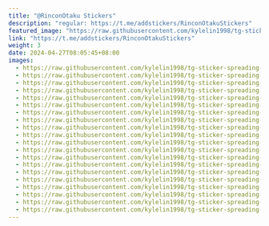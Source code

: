 ```yaml
---
title: "@RinconOtaku Stickers"
description: "regular: https://t.me/addstickers/RinconOtakuStickers"
featured_image: "https://raw.githubusercontent.com/kylelin1998/tg-sticker-spreading-worldwide-images/main/img/1ea6a6c2-ce3b-4bea-9c3d-7e62334f4590.jpg"
link: "https://t.me/addstickers/RinconOtakuStickers"
weight: 3
date: 2024-04-27T08:05:45+08:00
images:
  - https://raw.githubusercontent.com/kylelin1998/tg-sticker-spreading-worldwide-images/main/img/1ea6a6c2-ce3b-4bea-9c3d-7e62334f4590.jpg
  - https://raw.githubusercontent.com/kylelin1998/tg-sticker-spreading-worldwide-images/main/img/b59e982f-18aa-408e-9caf-5f0a8071459c.jpg
  - https://raw.githubusercontent.com/kylelin1998/tg-sticker-spreading-worldwide-images/main/img/9b1e4d2d-54dd-4476-86d9-0855f6e3d77b.jpg
  - https://raw.githubusercontent.com/kylelin1998/tg-sticker-spreading-worldwide-images/main/img/2dd7a3c4-e196-49f7-ae6e-5192fb77d017.jpg
  - https://raw.githubusercontent.com/kylelin1998/tg-sticker-spreading-worldwide-images/main/img/21f9b87a-b73a-4892-a28e-a60856360dcb.jpg
  - https://raw.githubusercontent.com/kylelin1998/tg-sticker-spreading-worldwide-images/main/img/67a8449d-0e4a-4f6c-815a-5121ba8cda38.jpg
  - https://raw.githubusercontent.com/kylelin1998/tg-sticker-spreading-worldwide-images/main/img/a0dcc44d-8ae9-4c09-8ad4-0e265c9cd153.jpg
  - https://raw.githubusercontent.com/kylelin1998/tg-sticker-spreading-worldwide-images/main/img/1bc9c8a4-5584-4114-b50e-cafb025eafc1.jpg
  - https://raw.githubusercontent.com/kylelin1998/tg-sticker-spreading-worldwide-images/main/img/88460666-c5c4-48f4-a7d5-5dc8d97c47e9.jpg
  - https://raw.githubusercontent.com/kylelin1998/tg-sticker-spreading-worldwide-images/main/img/722c4bdf-4260-4cb6-a91b-f382f31dae06.jpg
  - https://raw.githubusercontent.com/kylelin1998/tg-sticker-spreading-worldwide-images/main/img/29f157f9-60ef-4d5d-a167-0b9834aeb764.jpg
  - https://raw.githubusercontent.com/kylelin1998/tg-sticker-spreading-worldwide-images/main/img/0714a07e-275b-4a61-b94b-6e7b5e4b1a18.jpg
  - https://raw.githubusercontent.com/kylelin1998/tg-sticker-spreading-worldwide-images/main/img/9d907ac0-0a81-41a4-b792-3a5f6fedf7de.jpg
  - https://raw.githubusercontent.com/kylelin1998/tg-sticker-spreading-worldwide-images/main/img/09f4f884-6553-49a8-b562-60f9e202c05c.jpg
  - https://raw.githubusercontent.com/kylelin1998/tg-sticker-spreading-worldwide-images/main/img/22cd8d23-6a1c-45f9-b13e-5f4da2cca539.jpg
  - https://raw.githubusercontent.com/kylelin1998/tg-sticker-spreading-worldwide-images/main/img/582d691f-4ba0-44a3-adab-57a5a138fe67.jpg
  - https://raw.githubusercontent.com/kylelin1998/tg-sticker-spreading-worldwide-images/main/img/c5dfa502-3c54-4639-a004-b9bbf625668b.jpg
  - https://raw.githubusercontent.com/kylelin1998/tg-sticker-spreading-worldwide-images/main/img/945eae2a-1649-4960-a444-b87fdb49c0a1.jpg
  - https://raw.githubusercontent.com/kylelin1998/tg-sticker-spreading-worldwide-images/main/img/d331fbe8-6bb3-4012-aab3-b8fceb25dbcc.jpg
  - https://raw.githubusercontent.com/kylelin1998/tg-sticker-spreading-worldwide-images/main/img/76ad1572-d29f-4b6a-b2a5-7b42016a9b3c.jpg
---
```

